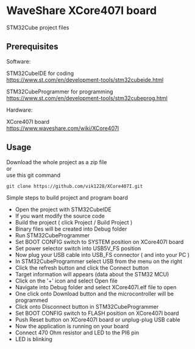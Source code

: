 # WaveShare XCore407I board

STM32Cube project files 

## Prerequisites

Software:  
 
STM32CubeIDE for coding  
https://www.st.com/en/development-tools/stm32cubeide.html

STM32CubeProgrammer for programming  
https://www.st.com/en/development-tools/stm32cubeprog.html

Hardware:  

XCore407I board  
https://www.waveshare.com/wiki/XCore407I


## Usage

Download the whole project as a zip file  
or  
use this git command  
```  
git clone https://github.com/vik1228/XCore407I.git
```
Simple steps to build project and program board 

- Open the project with STM32CubeIDE  
- If you want modify the source code  
- Build the project ( click Project / Build Project )  
- Binary files will be created into Debug folder   
- Run STM32CubeProgrammer  
- Set BOOT CONFIG switch to SYSTEM position on XCore407I board  
- Set power selector switch into USB5V_FS position  
- Now plug your USB cable into USB_FS connector ( and into your PC )  
- In STM32CubeProgrammer select USB from the menu on the right  
- Click the refresh button and click the Connect button  
- Target information will appears (data about the STM32 MCU)  
- Click on the '+' icon and select Open file  
- Navigate into Debug folder and select XCore407I.elf file to open  
- One click onto Download button and the microcontroller will be programmed  
- Click onto Disconnect button in STM32CubeProgrammer 
- Set BOOT CONFIG switch to FLASH position on XCore407I board  
- Push Reset button on XCore407I board or unplug-plug USB cable  
- Now the application is running on your board 
- Connect 470 Ohm resistor and LED to the PI6 pin  
- LED is blinking  
